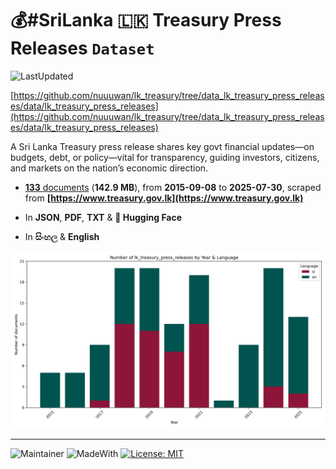 # 💰#SriLanka 🇱🇰 Treasury Press Releases `Dataset`

![LastUpdated](https://img.shields.io/badge/last_updated-2025--09--25_17:06:57-green)

[https://github.com/nuuuwan/lk_treasury/tree/data_lk_treasury_press_releases/data/lk_treasury_press_releases](https://github.com/nuuuwan/lk_treasury/tree/data_lk_treasury_press_releases/data/lk_treasury_press_releases)

A Sri Lanka Treasury press release shares key govt financial updates—on budgets, debt, or policy—vital for transparency, guiding investors, citizens, and markets on the nation’s economic direction.

- [**133** documents](https://github.com/nuuuwan/lk_treasury/tree/data_lk_treasury_press_releases/data/lk_treasury_press_releases) (**142.9 MB**), from **2015-09-08** to **2025-07-30**, scraped from **[https://www.treasury.gov.lk](https://www.treasury.gov.lk)**

- In **JSON**, **PDF**, **TXT** & **🤗 Hugging Face**

- In **සිංහල** & **English**

![Chart](https://raw.githubusercontent.com/nuuuwan/lk_treasury/refs/heads/data_lk_treasury_press_releases/data/lk_treasury_press_releases/docs_by_year_and_lang.png)


---

![Maintainer](https://img.shields.io/badge/maintainer-nuuuwan-red)
![MadeWith](https://img.shields.io/badge/made_with-python-blue)
[![License: MIT](https://img.shields.io/badge/License-MIT-yellow.svg)](https://opensource.org/licenses/MIT)
